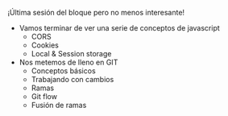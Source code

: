 ¡Última sesión del bloque pero no menos interesante!

- Vamos terminar de ver una serie de conceptos de javascript
    - CORS
    - Cookies
    - Local & Session storage
- Nos metemos de lleno en GIT
    - Conceptos básicos
    - Trabajando con cambios
    - Ramas
    - Git flow
    - Fusión de ramas